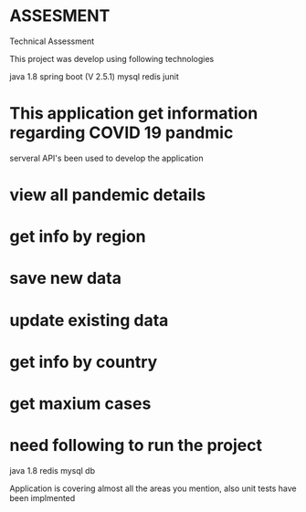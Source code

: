 # ASSESMENT
Technical Assessment

This project was develop using following technologies

java 1.8
spring boot (V 2.5.1)
mysql
redis
junit

# This application get information regarding COVID 19 pandmic

serveral API's been used to develop the application

# view all pandemic details
# get info by region 
# save new data
# update existing data
# get info by country
# get maxium cases

# need following to run the project
java 1.8
redis
mysql db

Application is covering almost all the areas you mention, also unit tests have been implmented 

